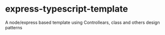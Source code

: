 # express-typescript-template
A node/express based template using Controllears, class and others design patterns
